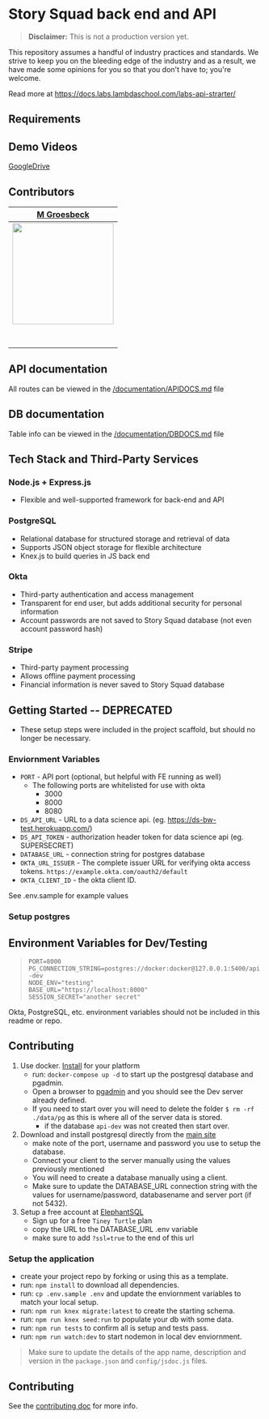 # Story Squad back end and API

> **Disclaimer:** This is not a production version yet.

This repository assumes a handful of industry practices and standards. We strive to keep you on the bleeding edge of the industry and as a result, we have made some opinions for you so that you don't have to; you're welcome.

Read more at <https://docs.labs.lambdaschool.com/labs-api-strarter/>

## Requirements

## Demo Videos

[GoogleDrive](https://drive.google.com/drive/folders/1CRnotKkZo9K-7AGBgfniRfJlwwfySO4F?usp=sharing)

## Contributors

| [M Groesbeck](https://github.com/MMGroesbeck) |
| --------------------------------------------- |
| [<img src="https://avatars1.githubusercontent.com/u/59658087?s=460&u=8df0cdedcfab8315a6802db3412fc9c9aa9e4e07&v=4" width="200" />](https://github.com/MMGroesbeck) |
| [<img src="https://github.com/favicon.ico" width="15"> ](https://github.com/MMGroesbeck) |
| [ <img src="https://static.licdn.com/sc/h/al2o9zrvru7aqj8e1x2rzsrca" width="15"> ](https://www.linkedin.com/in/m-groesbeck/) |

## API documentation

All routes can be viewed in the [/documentation/APIDOCS.md](./documentation/APIDOCS.md) file

## DB documentation

Table info can be viewed in the [/documentation/DBDOCS.md](./documentation/DBDOCS.md) file

## Tech Stack and Third-Party Services

### Node.js + Express.js
- Flexible and well-supported framework for back-end and API

### PostgreSQL
- Relational database for structured storage and retrieval of data
- Supports JSON object storage for flexible architecture
- Knex.js to build queries in JS back end

### Okta
- Third-party authentication and access management
- Transparent for end user, but adds additional security for personal information
- Account passwords are not saved to Story Squad database (not even account password hash)

### Stripe
- Third-party payment processing
- Allows offline payment processing
- Financial information is never saved to Story Squad database

## Getting Started -- DEPRECATED

- These setup steps were included in the project scaffold, but should no longer be necessary.

### Enviornment Variables

- `PORT` - API port (optional, but helpful with FE running as well)
  - The following ports are whitelisted for use with okta
    - 3000
    - 8000
    - 8080
- `DS_API_URL` - URL to a data science api. (eg. <https://ds-bw-test.herokuapp.com/>)
- `DS_API_TOKEN` - authorization header token for data science api (eg. SUPERSECRET)
- `DATABASE_URL` - connection string for postgres database
- `OKTA_URL_ISSUER` - The complete issuer URL for verifying okta access tokens. `https://example.okta.com/oauth2/default`
- `OKTA_CLIENT_ID` - the okta client ID.

See .env.sample for example values

### Setup postgres

## Environment Variables for Dev/Testing

>`PORT=8000`<br>
>`PG_CONNECTION_STRING=postgres://docker:docker@127.0.0.1:5400/api-dev`<br>
>`NODE_ENV="testing"`<br>
>`BASE_URL="https://localhost:8000"`<br>
>`SESSION_SECRET="another secret"`

Okta, PostgreSQL, etc. environment variables should not be included in this readme or repo.

## Contributing

1. Use docker. [Install](https://docs.docker.com/get-docker/) for your platform
    - run: `docker-compose up -d` to start up the postgresql database and pgadmin.
    - Open a browser to [pgadmin](http://localhost:5050/) and you should see the Dev server already defined.
    - If you need to start over you will need to delete the folder `$ rm -rf ./data/pg` as this is where all of the server data is stored.
      - if the database `api-dev` was not created then start over.
2. Download and install postgresql directly from the [main site](https://www.postgresql.org/download/)
    - make note of the port, username and password you use to setup the database.
    - Connect your client to the server manually using the values previously mentioned
    - You will need to create a database manually using a client.
    - Make sure to update the DATABASE_URL connection string with the values for username/password, databasename and server port (if not 5432).
3. Setup a free account at [ElephantSQL](https://www.elephantsql.com/plans.html)
    - Sign up for a free `Tiney Turtle` plan
    - copy the URL to the DATABASE_URL .env variable
    - make sure to add `?ssl=true` to the end of this url

### Setup the application

- create your project repo by forking or using this as a template.
- run: `npm install` to download all dependencies.
- run: `cp .env.sample .env` and update the enviornment variables to match your local setup.
- run: `npm run knex migrate:latest` to create the starting schema.
- run: `npm run knex seed:run` to populate your db with some data.
- run: `npm run tests` to confirm all is setup and tests pass.
- run: `npm run watch:dev` to start nodemon in local dev enviornment.

> Make sure to update the details of the app name, description and version in
> the `package.json` and `config/jsdoc.js` files.

## Contributing

See the [contributing doc](https://github.com/Lambda-School-Labs/labs-api-starter/blob/main/CONTRIBUTING.md)
for more info.
